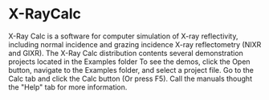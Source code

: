 # X-RayCalc

X-Ray Calc is a software for computer simulation of X-ray reflectivity, including normal incidence and grazing incidence X-ray reflectometry (NIXR and GIXR). 
The X-Ray Calc distribution contents several demonstration projects located in the Examples folder
To see the demos, click the Open button, navigate to the Examples folder, and select a project file. Go to the Calc tab and click the Calc button (Or press F5).
Call the manuals thought the "Help" tab for more information.
